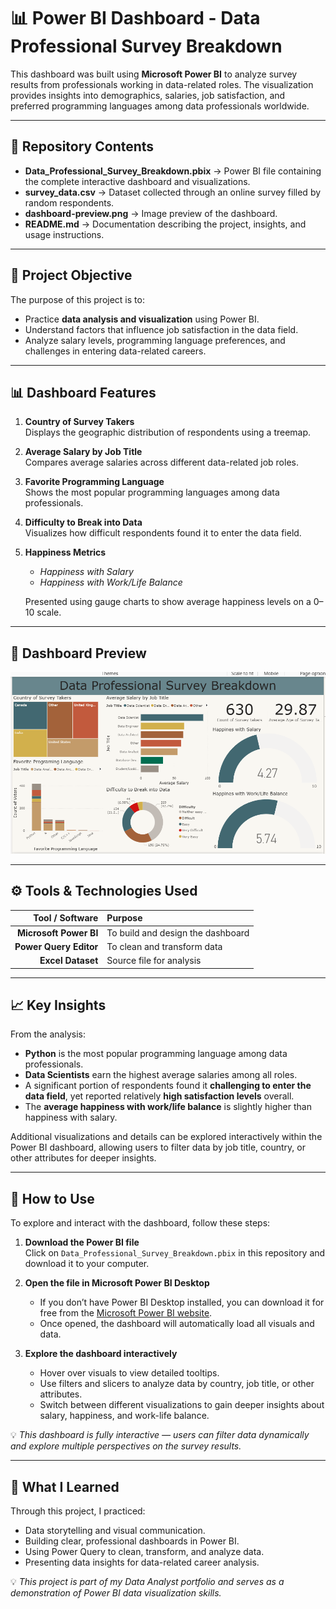 # 📊 Power BI Dashboard - Data Professional Survey Breakdown

This dashboard was built using **Microsoft Power BI** to analyze survey results from professionals working in data-related roles. The visualization provides insights into demographics, salaries, job satisfaction, and preferred programming languages among data professionals worldwide.

---

## 📂 Repository Contents

- **Data_Professional_Survey_Breakdown.pbix** → Power BI file containing the complete interactive dashboard and visualizations.  
- **survey_data.csv** → Dataset collected through an online survey filled by random respondents.  
- **dashboard-preview.png** → Image preview of the dashboard.  
- **README.md** → Documentation describing the project, insights, and usage instructions.

---

## 🎯 Project Objective

The purpose of this project is to:
- Practice **data analysis and visualization** using Power BI.  
- Understand factors that influence job satisfaction in the data field.  
- Analyze salary levels, programming language preferences, and challenges in entering data-related careers.

---

## 📊 Dashboard Features

1. **Country of Survey Takers**  
   Displays the geographic distribution of respondents using a treemap.

2. **Average Salary by Job Title**  
   Compares average salaries across different data-related job roles.

3. **Favorite Programming Language**  
   Shows the most popular programming languages among data professionals.

4. **Difficulty to Break into Data**  
   Visualizes how difficult respondents found it to enter the data field.

5. **Happiness Metrics**  
   - *Happiness with Salary*  
   - *Happiness with Work/Life Balance*  

   Presented using gauge charts to show average happiness levels on a 0–10 scale.

---

## 📸 Dashboard Preview

![Dashboard Preview](dashboard-preview.png)

---

## ⚙️ Tools & Technologies Used

| Tool / Software | Purpose |
|------------------:|:---------|
| **Microsoft Power BI** | To build and design the dashboard |
| **Power Query Editor** | To clean and transform data |
| **Excel Dataset** | Source file for analysis |

---

## 📈 Key Insights

From the analysis:
- **Python** is the most popular programming language among data professionals.  
- **Data Scientists** earn the highest average salaries among all roles.  
- A significant portion of respondents found it **challenging to enter the data field**, yet reported relatively **high satisfaction levels** overall.  
- The **average happiness with work/life balance** is slightly higher than happiness with salary.

Additional visualizations and details can be explored interactively within the Power BI dashboard, allowing users to filter data by job title, country, or other attributes for deeper insights.

---

## 🧭 How to Use

To explore and interact with the dashboard, follow these steps:

1. **Download the Power BI file**  
   Click on `Data_Professional_Survey_Breakdown.pbix` in this repository and download it to your computer.

2. **Open the file in Microsoft Power BI Desktop**  
   - If you don’t have Power BI Desktop installed, you can download it for free from the [Microsoft Power BI website](https://powerbi.microsoft.com/desktop/).  
   - Once opened, the dashboard will automatically load all visuals and data.

3. **Explore the dashboard interactively**  
   - Hover over visuals to view detailed tooltips.  
   - Use filters and slicers to analyze data by country, job title, or other attributes.  
   - Switch between different visualizations to gain deeper insights about salary, happiness, and work-life balance.

💡 *This dashboard is fully interactive — users can filter data dynamically and explore multiple perspectives on the survey results.*

---

## 🧠 What I Learned

Through this project, I practiced:
- Data storytelling and visual communication.  
- Building clear, professional dashboards in Power BI.  
- Using Power Query to clean, transform, and analyze data.  
- Presenting data insights for data-related career analysis.

💡 *This project is part of my Data Analyst portfolio and serves as a demonstration of Power BI data visualization skills.*
